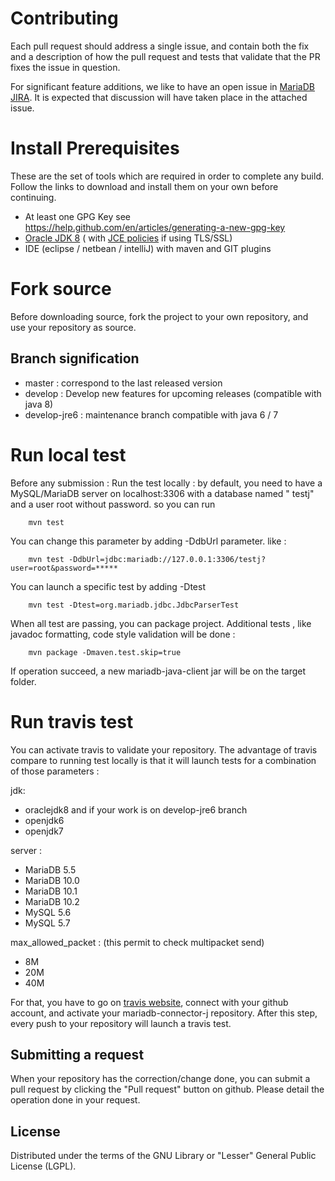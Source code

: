 # Contributing

Each pull request should address a single issue, and contain both the fix and a description of how the pull request and
tests that validate that the PR fixes the issue in question.

For significant feature additions, we like to have an open issue
in [MariaDB JIRA](https://mariadb.atlassian.net/secure/RapidBoard.jspa?projectKey=CONJ). It is expected that discussion
will have taken place in the attached issue.

# Install Prerequisites

These are the set of tools which are required in order to complete any build. Follow the links to download and install
them on your own before continuing.

* At least one GPG Key see https://help.github.com/en/articles/generating-a-new-gpg-key
* [Oracle JDK 8](http://www.oracle.com/technetwork/java/javase/downloads/index.html) (
  with [JCE policies](http://www.oracle.com/technetwork/java/javase/downloads/jce8-download-2133166.html) if using
  TLS/SSL)
* IDE (eclipse / netbean / intelliJ) with maven and GIT plugins

# Fork source

Before downloading source, fork the project to your own repository, and use your repository as source.

## Branch signification

* master : correspond to the last released version
* develop : Develop new features for upcoming releases (compatible with java 8)
* develop-jre6 : maintenance branch compatible with java 6 / 7

# Run local test

Before any submission :
Run the test locally : by default, you need to have a MySQL/MariaDB server on localhost:3306 with a database named "
testj" and a user root without password.
so you can run

```script
    mvn test
```

You can change this parameter by adding -DdbUrl parameter. like :

```script
    mvn test -DdbUrl=jdbc:mariadb://127.0.0.1:3306/testj?user=root&password=*****
```

You can launch a specific test by adding -Dtest

```script
    mvn test -Dtest=org.mariadb.jdbc.JdbcParserTest
```

When all test are passing, you can package project.
Additional tests , like javadoc formatting, code style validation will be done :

```script
    mvn package -Dmaven.test.skip=true
```

If operation succeed, a new mariadb-java-client jar will be on the target folder.

# Run travis test

You can activate travis to validate your repository.
The advantage of travis compare to running test locally is that it will launch tests for a combination of those
parameters :

jdk:

* oraclejdk8
  and if your work is on develop-jre6 branch
* openjdk6
* openjdk7

server :

* MariaDB 5.5
* MariaDB 10.0
* MariaDB 10.1
* MariaDB 10.2
* MySQL 5.6
* MySQL 5.7

max_allowed_packet : (this permit to check multipacket send)

* 8M
* 20M
* 40M

For that, you have to go on [travis website](https://travis-ci.org), connect with your github account, and activate your
mariadb-connector-j repository.
After this step, every push to your repository will launch a travis test.

## Submitting a request

When your repository has the correction/change done, you can submit a pull request by clicking the "Pull request" button
on github.
Please detail the operation done in your request.

## License

Distributed under the terms of the GNU Library or "Lesser" General Public License (LGPL).
